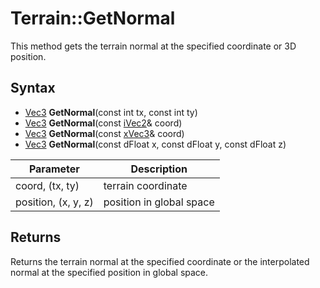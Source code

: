 # Terrain::GetNormal

This method gets the terrain normal at the specified coordinate or 3D position.

## Syntax

- [Vec3](Vec3.md) **GetNormal**(const int tx, const int ty)
- [Vec3](Vec3.md) **GetNormal**(const [iVec2](iVec2.md)& coord)
- [Vec3](Vec3.md) **GetNormal**(const [xVec3](xVec3.md)& coord)
- [Vec3](Vec3.md) **GetNormal**(const dFloat x, const dFloat y, const dFloat z)

| Parameter | Description |
|---|---|
| coord, (tx, ty) | terrain coordinate |
| position, (x, y, z) | position in global space |

## Returns

Returns the terrain normal at the specified coordinate or the interpolated normal at the specified position in global space.
